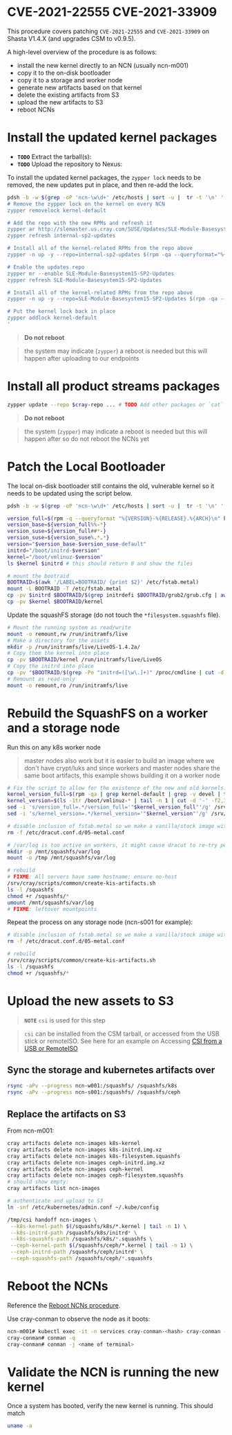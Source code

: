 # CVE-2021-22555 CVE-2021-33909

This procedure covers patching `CVE-2021-22555` and `CVE-2021-33909` on Shasta V1.4.X (and upgrades CSM to v0.9.5).

A high-level overview of the procedure is as follows:

- install the new kernel directly to an NCN (usually ncn-m001)
- copy it to the on-disk bootloader
- copy it to a storage and worker node
- generate new artifacts based on that kernel
- delete the existing artifacts from S3
- upload the new artifacts to S3
- reboot NCNs

# Install the updated kernel packages

- **`TODO`** Extract the tarball(s):
- **`TODO`** Upload the repository to Nexus:

To install the updated kernel packages, the `zypper lock` needs to be removed, the new updates put in place, and then re-add the lock.

```bash
pdsh -b -w $(grep -oP 'ncn-\w\d+' /etc/hosts | sort -u |  tr -t '\n' ',') '
# Remove the zypper lock on the kernel on every NCN
zypper removelock kernel-default

# Add the repo with the new RPMs and refresh it
zypper ar http://slemaster.us.cray.com/SUSE/Updates/SLE-Module-Basesystem/15-SP2/x86_64/update/ internal-sp2-updates
zypper refresh internal-sp2-updates

# Install all of the kernel-related RPMs from the repo above
zypper -n up -y --repo=internal-sp2-updates $(rpm -qa --queryformat="%{NAME}\n" | grep kernel)

# Enable the updates repo
zypper mr --enable SLE-Module-Basesystem15-SP2-Updates
zypper refresh SLE-Module-Basesystem15-SP2-Updates

# Install all of the kernel-related RPMs from the repo above
zypper -n up -y --repo=SLE-Module-Basesystem15-SP2-Updates $(rpm -qa --queryformat='%{NAME}\n' | grep kernel)

# Put the kernel lock back in place
zypper addlock kernel-default
'
```

> **Do not reboot**

> the system may indicate (`zypper`) a reboot is needed but this will happen after uploading to our endpoints

# Install all product streams packages

```bash
zypper update --repo $cray-repo ... # TODO Add other packages or `cat` a list
```

> **Do not reboot**

> the system (`zypper`) may indicate a reboot is needed but this will happen after so do not reboot the NCNs yet

# Patch the Local Bootloader

The local on-disk bootloader still contains the old, vulnerable kernel so it needs to be updated using the script below.

```bash
pdsh -b -w $(grep -oP 'ncn-\w\d+' /etc/hosts | sort -u |  tr -t '\n' ',') '/tmp/kernel-update.sh'
```

```bash
version_full=$(rpm -q --queryformat "%{VERSION}-%{RELEASE}.%{ARCH}\n" kernel-default | tail -n 1)
version_base=${version_full%%-*}
version_suse=${version_full##*-}
version_suse=${version_suse%.*.*}
version="$version_base-$version_suse-default"
initrd="/boot/initrd-$version"
kernel="/boot/vmlinuz-$version"
ls $kernel $initrd # this should return 0 and show the files

# mount the bootraid
BOOTRAID=$(awk '/LABEL=BOOTRAID/ {print $2}' /etc/fstab.metal)
mount -L BOOTRAID -T /etc/fstab.metal
cp -pv $initrd $BOOTRAID/$(grep initrdefi $BOOTRAID/grub2/grub.cfg | awk '{print $2}' | awk -F'/' '{print $NF}')
cp -pv $kernel $BOOTRAID/kernel
```

Update the squashFS storage (do not touch the `*filesystem.squashfs` file).

```bash
# Mount the running system as read/write
mount -o remount,rw /run/initramfs/live
# Make a directory for the assets
mkdir -p /run/initramfs/live/LiveOS-1.4.2a/
# Copy them the kernel into place
cp -pv $BOOTRAID/kernel /run/initramfs/live/LiveOS
# Copy the initrd into place
cp -pv "$BOOTRAID/$(grep -Po "initrd=([\w\.]+)" /proc/cmdline | cut -d "=" -f2)" /run/initramfs/live/LiveOS/
# Remount as read-only
mount -o remount,ro /run/initramfs/live
```

# Rebuild the SquashFS on a worker and a storage node

Run this on any k8s worker node

> master nodes also work but it is easier to build an image where we don't have crypt/luks and since workers and master nodes share the same boot artifacts, this example shows building it on a worker node

```bash
# Fix the script to allow for the existence of the new and old kernels.
kernel_version_full=$(rpm -qa | grep kernel-default | grep -v devel | tail -n 1 | cut -f3- -d'-')
kernel_version=$(ls -1tr /boot/vmlinuz-* | tail -n 1 | cut -d '-' -f2,3,4)
sed -i 's/version_full=.*/version_full='"$kernel_version_full"'/g' /srv/cray/scripts/common/create-kis-artifacts.sh
sed -i 's/kernel_version=.*/kernel_version='"$kernel_version"'/g' /srv/cray/scripts/common/create-kis-artifacts.sh

# disable inclusion of fstab.metal so we make a vanilla/stock image without partition concessions.
rm -f /etc/dracut.conf.d/05-metal.conf

# /var/log is too active on workers, it might cause dracut to re-try perpetually if it changes size.
mkdir -p /mnt/squashfs/var/log
mount -o /tmp /mnt/squashfs/var/log  

# rebuild
# FIXME: All servers have same hostname; ensure no-host
/srv/cray/scripts/common/create-kis-artifacts.sh
ls -l /squashfs
chmod +r /squashfs/*               
umount /mnt/squashfs/var/log
# FIXME: leftover mountpoints
```

Repeat the process on any storage node (ncn-s001 for example):

```bash
# disable inclusion of fstab.metal so we make a vanilla/stock image without partition concessions.
rm -f /etc/dracut.conf.d/05-metal.conf

# rebuild
/srv/cray/scripts/common/create-kis-artifacts.sh
ls -l /squashfs
chmod +r /squashfs/*
```

# Upload the new assets to S3

> **`NOTE`** `csi` is used for this step

> `csi` can be installed from the CSM tarball, or accessed from the USB stick or remoteISO. See here for an example on Accessing [CSI from a USB or RemoteISO](../../../../007-CSM-INSTALL-REBOOT.md#accessing-csi-from-a-usb-or-remoteiso)

## Sync the storage and kubernetes artifacts over

```bash
rsync -aPv --progress ncn-w001:/squashfs/ /squashfs/k8s
rsync -aPv --progress ncn-s001:/squashfs/ /squashfs/ceph
```

## Replace the artifacts on S3

From ncn-m001:

```bash
cray artifacts delete ncn-images k8s-kernel
cray artifacts delete ncn-images k8s-initrd.img.xz
cray artifacts delete ncn-images k8s-filesystem.squashfs
cray artifacts delete ncn-images ceph-initrd.img.xz
cray artifacts delete ncn-images ceph-kernel
cray artifacts delete ncn-images ceph-filesystem.squashfs
# should show empty:
cray artifacts list ncn-images

# authenticate and upload to S3  
ln -snf /etc/kubernetes/admin.conf ~/.kube/config

/tmp/csi handoff ncn-images \
 --k8s-kernel-path $(/squashfs/k8s/*.kernel | tail -n 1) \
 --k8s-initrd-path /squashfs/k8s/initrd* \
 --k8s-squashfs-path /squashfs/k8s/*.squashfs \
 --ceph-kernel-path $(/squashfs/ceph/*.kernel | tail -n 1) \
 --ceph-initrd-path /squashfs/ceph/initrd* \
 --ceph-squashfs-path /squashfs/ceph/*.squashfs
```

# Reboot the NCNs

Reference the [Reboot NCNs procedure](../../../../102-NCN-REBOOTING.md).

Use cray-conman to observe the node as it boots:

```bash
ncn-m001# kubectl exec -it -n services cray-conman-<hash> cray-conman -- /bin/bash
cray-conman# conman -q
cray-conman# conman -j <name of terminal>
```

# Validate the NCN is running the new kernel

Once a system has booted, verify the new kernel is running.  This should match

```bash
uname -a
```
